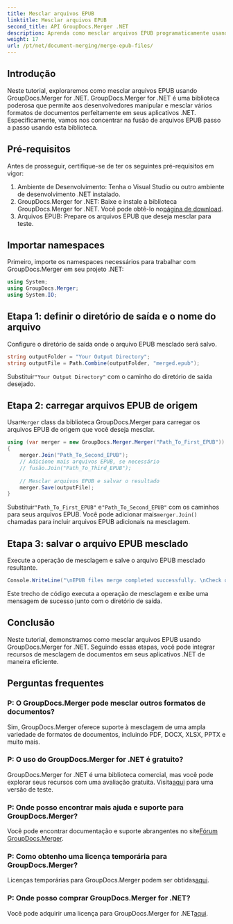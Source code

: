 ```yaml
---
title: Mesclar arquivos EPUB
linktitle: Mesclar arquivos EPUB
second_title: API GroupDocs.Merger .NET
description: Aprenda como mesclar arquivos EPUB programaticamente usando GroupDocs.Merger for .NET. Siga nosso tutorial passo a passo.
weight: 17
url: /pt/net/document-merging/merge-epub-files/
---
```

## Introdução
Neste tutorial, exploraremos como mesclar arquivos EPUB usando GroupDocs.Merger for .NET. GroupDocs.Merger for .NET é uma biblioteca poderosa que permite aos desenvolvedores manipular e mesclar vários formatos de documentos perfeitamente em seus aplicativos .NET. Especificamente, vamos nos concentrar na fusão de arquivos EPUB passo a passo usando esta biblioteca.
## Pré-requisitos
Antes de prosseguir, certifique-se de ter os seguintes pré-requisitos em vigor:
1. Ambiente de Desenvolvimento: Tenha o Visual Studio ou outro ambiente de desenvolvimento .NET instalado.
2.  GroupDocs.Merger for .NET: Baixe e instale a biblioteca GroupDocs.Merger for .NET. Você pode obtê-lo no[página de download](https://releases.groupdocs.com/merger/net/).
3. Arquivos EPUB: Prepare os arquivos EPUB que deseja mesclar para teste.

## Importar namespaces
Primeiro, importe os namespaces necessários para trabalhar com GroupDocs.Merger em seu projeto .NET:
```csharp
using System; 
using GroupDocs.Merger;
using System.IO;
```
## Etapa 1: definir o diretório de saída e o nome do arquivo
Configure o diretório de saída onde o arquivo EPUB mesclado será salvo.
```csharp
string outputFolder = "Your Output Directory";
string outputFile = Path.Combine(outputFolder, "merged.epub");
```
 Substituir`"Your Output Directory"` com o caminho do diretório de saída desejado.
## Etapa 2: carregar arquivos EPUB de origem
 Usar`Merger` class da biblioteca GroupDocs.Merger para carregar os arquivos EPUB de origem que você deseja mesclar.
```csharp
using (var merger = new GroupDocs.Merger.Merger("Path_To_First_EPUB"))
{
    merger.Join("Path_To_Second_EPUB");
    // Adicione mais arquivos EPUB, se necessário
    // fusão.Join("Path_To_Third_EPUB");
    
    // Mesclar arquivos EPUB e salvar o resultado
    merger.Save(outputFile);
}
```
 Substituir`"Path_To_First_EPUB"` e`"Path_To_Second_EPUB"` com os caminhos para seus arquivos EPUB. Você pode adicionar mais`merger.Join()` chamadas para incluir arquivos EPUB adicionais na mesclagem.
## Etapa 3: salvar o arquivo EPUB mesclado
Execute a operação de mesclagem e salve o arquivo EPUB mesclado resultante.
```csharp
Console.WriteLine("\nEPUB files merge completed successfully. \nCheck output in {0}", outputFolder);
```
Este trecho de código executa a operação de mesclagem e exibe uma mensagem de sucesso junto com o diretório de saída.

## Conclusão
Neste tutorial, demonstramos como mesclar arquivos EPUB usando GroupDocs.Merger for .NET. Seguindo essas etapas, você pode integrar recursos de mesclagem de documentos em seus aplicativos .NET de maneira eficiente.

## Perguntas frequentes
### P: O GroupDocs.Merger pode mesclar outros formatos de documentos?
Sim, GroupDocs.Merger oferece suporte à mesclagem de uma ampla variedade de formatos de documentos, incluindo PDF, DOCX, XLSX, PPTX e muito mais.
### P: O uso do GroupDocs.Merger for .NET é gratuito?
 GroupDocs.Merger for .NET é uma biblioteca comercial, mas você pode explorar seus recursos com uma avaliação gratuita. Visita[aqui](https://releases.groupdocs.com/) para uma versão de teste.
### P: Onde posso encontrar mais ajuda e suporte para GroupDocs.Merger?
 Você pode encontrar documentação e suporte abrangentes no site[Fórum GroupDocs.Merger](https://forum.groupdocs.com/c/merger/32).
### P: Como obtenho uma licença temporária para GroupDocs.Merger?
 Licenças temporárias para GroupDocs.Merger podem ser obtidas[aqui](https://purchase.groupdocs.com/temporary-license/).
### P: Onde posso comprar GroupDocs.Merger for .NET?
 Você pode adquirir uma licença para GroupDocs.Merger for .NET[aqui](https://purchase.groupdocs.com/buy).